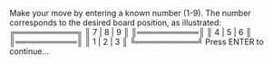 Make your move by entering a known number (1-9). The number corresponds to the desired board position, as illustrated:
    ╔═══════════╗
	║ 7 | 8 | 9 ║
	║═══════════║
	║ 4 | 5 | 6 ║
	║═══════════║
	║ 1 | 2 | 3 ║
    ╚═══════════╝
Press ENTER to continue...

